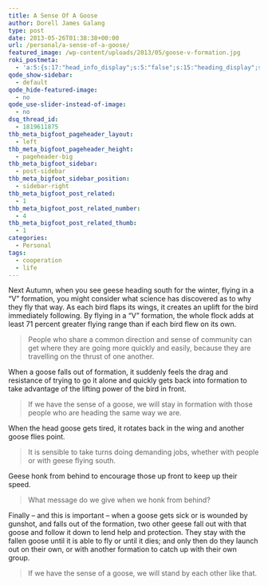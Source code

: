 ```yaml
---
title: A Sense Of A Goose
author: Dorell James Galang
type: post
date: 2013-05-26T01:38:38+00:00
url: /personal/a-sense-of-a-goose/
featured_image: /wp-content/uploads/2013/05/goose-v-formation.jpg
roki_postmeta:
  - 'a:5:{s:17:"head_info_display";s:5:"false";s:15:"heading_display";s:4:"true";s:22:"heading_search_display";s:5:"false";s:22:"heading_social_display";s:4:"true";s:10:"subheading";s:0:"";}'
qode_show-sidebar:
  - default
qode_hide-featured-image:
  - no
qode_use-slider-instead-of-image:
  - no
dsq_thread_id:
  - 1819611875
thb_meta_bigfoot_pageheader_layout:
  - left
thb_meta_bigfoot_pageheader_height:
  - pageheader-big
thb_meta_bigfoot_sidebar:
  - post-sidebar
thb_meta_bigfoot_sidebar_position:
  - sidebar-right
thb_meta_bigfoot_post_related:
  - 1
thb_meta_bigfoot_post_related_number:
  - 4
thb_meta_bigfoot_post_related_thumb:
  - 1
categories:
  - Personal
tags:
  - cooperation
  - life
---
```


Next Autumn, when you see geese heading south for the winter, flying in a &#8220;V&#8221; formation, you might consider what science has discovered as to why they fly that way. As each bird flaps its wings, it creates an uplift for the bird immediately following. By flying in a &#8220;V&#8221; formation, the whole flock adds at least 71 percent greater flying range than if each bird flew on its own.

> People who share a common direction and sense of community can get where they are going more quickly and easily, because they are travelling on the thrust of one another.

When a goose falls out of formation, it suddenly feels the drag and resistance of trying to go it alone and quickly gets back into formation to take advantage of the lifting power of the bird in front.

> If we have the sense of a goose, we will stay in formation with those people who are heading the same way we are.

When the head goose gets tired, it rotates back in the wing and another goose flies point.

> It is sensible to take turns doing demanding jobs, whether with people or with geese flying south.

Geese honk from behind to encourage those up front to keep up their speed.

> What message do we give when we honk from behind?

Finally &#8211; and this is important &#8211; when a goose gets sick or is wounded by gunshot, and falls out of the formation, two other geese fall out with that goose and follow it down to lend help and protection. They stay with the fallen goose until it is able to fly or until it dies; and only then do they launch out on their own, or with another formation to catch up with their own group.

> If we have the sense of a goose, we will stand by each other like that.
